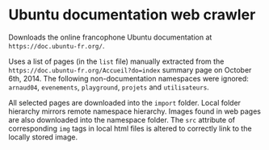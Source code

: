 # Ubuntu documentation web crawler

Downloads the online francophone Ubuntu documentation at `https://doc.ubuntu-fr.org/`.

Uses a list of pages (in the `list` file) manually extracted from the `https://doc.ubuntu-fr.org/Accueil?do=index` summary page on October 6th, 2014. The following non-documentation namespaces were ignored: `arnaud04`, `evenements`, `playground`, `projets` and `utilisateurs`.

All selected pages are downloaded into the `import` folder. Local folder hierarchy mirrors remote namespace hierarchy. Images found in web pages are also downloaded into the namespace folder. The `src` attribute of corresponding `img` tags in local html files is altered to correctly link to the locally stored image.